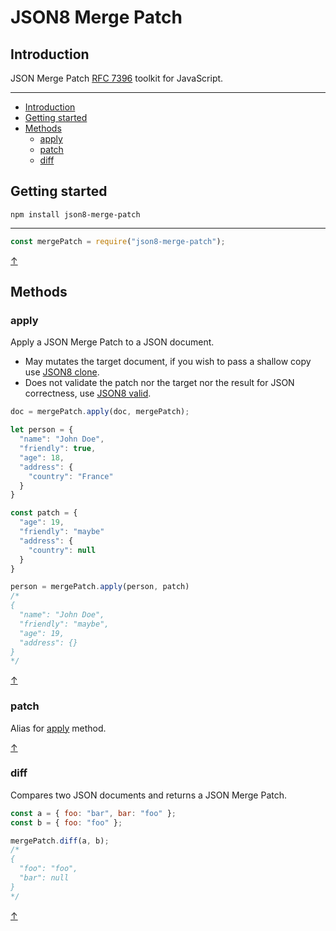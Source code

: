 # JSON8 Merge Patch

## Introduction

JSON Merge Patch [RFC 7396](https://tools.ietf.org/html/rfc7396) toolkit for JavaScript.

---

- [Introduction](#introduction)
- [Getting started](#getting-started)
- [Methods](#methods)
  - [apply](#apply)
  - [patch](#patch)
  - [diff](#diff)

## Getting started

`npm install json8-merge-patch`

---

```javascript
const mergePatch = require("json8-merge-patch");
```

[↑](#json8-merge-patch)

## Methods

### apply

Apply a JSON Merge Patch to a JSON document.

- May mutates the target document, if you wish to pass a shallow copy use [JSON8 clone](https://github.com/sonnyp/JSON8/tree/master/packages/json8#ooclone).
- Does not validate the patch nor the target nor the result for JSON correctness, use [JSON8 valid](https://github.com/sonnyp/JSON8/tree/master/packages/json8#oovalid).

```javascript
doc = mergePatch.apply(doc, mergePatch);
```

```javascript
let person = {
  "name": "John Doe",
  "friendly": true,
  "age": 18,
  "address": {
    "country": "France"
  }
}

const patch = {
  "age": 19,
  "friendly": "maybe"
  "address": {
    "country": null
  }
}

person = mergePatch.apply(person, patch)
/*
{
  "name": "John Doe",
  "friendly": "maybe",
  "age": 19,
  "address": {}
}
*/
```

[↑](#json8-merge-patch)

### patch

Alias for [apply](#apply) method.

[↑](#json8-merge-patch)

### diff

Compares two JSON documents and returns a JSON Merge Patch.

```javascript
const a = { foo: "bar", bar: "foo" };
const b = { foo: "foo" };

mergePatch.diff(a, b);
/*
{
  "foo": "foo",
  "bar": null
}
*/
```

[↑](#json8-merge-patch)
